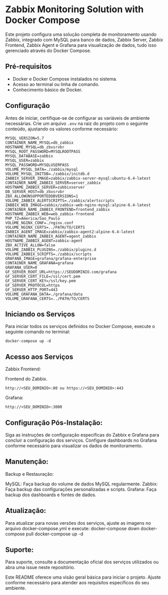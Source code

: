 # Zabbix Monitoring Solution with Docker Compose

Este projeto configura uma solução completa de monitoramento usando Zabbix, integrado com MySQL para banco de dados, Zabbix Server, Zabbix Frontend, Zabbix Agent e Grafana para visualização de dados, tudo isso gerenciado através do Docker Compose.

## Pré-requisitos

- Docker e Docker Compose instalados no sistema.
- Acesso ao terminal ou linha de comando.
- Conhecimento básico de Docker.

## Configuração

Antes de iniciar, certifique-se de configurar as variáveis de ambiente necessárias. Crie um arquivo `.env` na raiz do projeto com o seguinte conteúdo, ajustando os valores conforme necessário:

```env
MYSQL_VERSION=5.7
CONTAINER_NAME_MYSQL=db_zabbix
HOSTNAME_MYSQL=db_zbxsrvbr
MYSQL_ROOT_PASSWORD=MYSQLROOTPASS
MYSQL_DATABASE=zabbix
MYSQL_USER=zabbix
MYSQL_PASSWORD=MYSQLUSERPASS
VOLUME_MYSQL_DATA=./zabbix/mysql
VOLUME_MYSQL_INITDB=./zabbix/initdb.d
ZABBIX_SERVER_IMAGE=zabbix/zabbix-server-mysql:ubuntu-6.4-latest
CONTAINER_NAME_ZABBIX_SERVER=server_zabbix
HOSTNAME_ZABBIX_SERVER=zabbixserver
DB_SERVER_HOST=db_zbxsrvbr
ZBX_ALLOWUNSUPPORTEDDBVERSIONS=1
VOLUME_ZABBIX_ALERTSCRIPTS=./zabbix/alertscripts
ZABBIX_WEB_IMAGE=zabbix/zabbix-web-nginx-mysql:alpine-6.4-latest
CONTAINER_NAME_ZABBIX_FRONTEND=frontend_zabbix
HOSTNAME_ZABBIX_WEB=web_zabbix-frontend
PHP_TZ=America/Sao_Paulo
VOLUME_NGINX_CONF=./nginx.conf
VOLUME_NGINX_CERTS=../PATH/TO/CERTS
ZABBIX_AGENT_IMAGE=zabbix/zabbix-agent2:alpine-6.4-latest
CONTAINER_NAME_ZABBIX_AGENT=agent_zabbix
HOSTNAME_ZABBIX_AGENT=zabbix-agent
ZBX_ACTIVE_ALLOW=false
VOLUME_ZABBIX_PLUGINS=./zabbix/plugins.d
VOLUME_ZABBIX_SCRIPTS=./zabbix/scripts
GRAFANA_IMAGE=grafana/grafana-enterprise
CONTAINER_NAME_GRAFANA=grafana
GRAFANA_USER=0
GF_SERVER_ROOT_URL=https://SEUDOMINIO.com/grafana
GF_SERVER_CERT_FILE=/ssl/cert.pem
GF_SERVER_CERT_KEY=/ssl/key.pem
GF_SERVER_PROTOCOL=https
GF_SERVER_HTTP_PORT=443
VOLUME_GRAFANA_DATA=./grafana/data
VOLUME_GRAFANA_CERTS=../PATH/TO/CERTS

```

Iniciando os Serviços
---------------------

Para iniciar todos os serviços definidos no Docker Compose, execute o seguinte comando no terminal:
```
docker-compose up -d
```

Acesso aos Serviços
--------------------
Zabbix Frontend: 

Frontend do Zabbix.
```
http://<SEU_DOMINIO>:80 ou https://<SEU_DOMINIO>:443
```
Grafana: 
```
http://<SEU_DOMINIO>:3000
```


Configuração Pós-Instalação:
-----------------------

Siga as instruções de configuração específicas do Zabbix e Grafana para concluir a configuração dos serviços.
Configure dashboards no Grafana conforme necessário para visualizar os dados de monitoramento.


Manutenção:
------------------------

Backup e Restauração:

MySQL: Faça backup do volume de dados MySQL regularmente.
Zabbix: Faça backup das configurações personalizadas e scripts.
Grafana: Faça backup dos dashboards e fontes de dados.

Atualização:
------------------------
Para atualizar para novas versões dos serviços, ajuste as imagens no arquivo docker-compose.yml e execute:
docker-compose down
docker-compose pull
docker-compose up -d

Suporte:
------------------------
Para suporte, consulte a documentação oficial dos serviços utilizados ou abra uma issue neste repositório.

Este README oferece uma visão geral básica para iniciar o projeto. Ajuste conforme necessário para atender aos requisitos específicos do seu ambiente.
